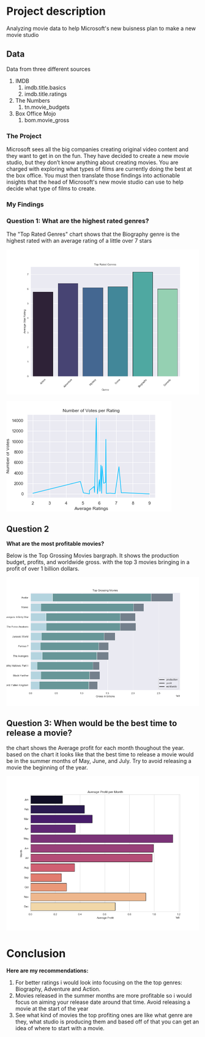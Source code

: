 # Project description

Analyzing movie data to help Microsoft's new buisness plan to make a new movie studio

## Data

Data from three different sources

1. IMDB
    1. imdb.title.basics
    2. imdb.title.ratings
2. The Numbers
    1. tn.movie_budgets
3. Box Office Mojo
    1. bom.movie_gross

### The Project

Microsoft sees all the big companies creating original video content and they want to get in on the fun. They have decided to create a new movie studio, but they don’t know anything about creating movies. You are charged with exploring what types of films are currently doing the best at the box office. You must then translate those findings into actionable insights that the head of Microsoft's new movie studio can use to help decide what type of films to create.

### My Findings

### Question 1:  What are the highest rated genres?
    

The "Top Rated Genres" chart shows that the Biography genre is the highest rated
with an average rating of a little over 7 stars

![top_rated_genres](Images/Q1_top_genre.png)

![top_number_votes](Images/votes_linechart.png)

## Question 2  

 **What are the most profitable movies?**

Below is the Top Grossing Movies bargraph.  It shows the production budget, profits, and worldwide gross.
with the top 3 movies bringing in a profit of over 1 billion dollars.

![top_movies](Images/top_movies.png)

## Question 3:  When would be the best time to release a movie? 

the chart shows the Average profit for each month thoughout the year.
based on the chart it looks like that the best time to release a movie would
be in the summer months of May, June, and July.  Try to avoid releasing a movie 
the beginning of the year.

![Best_time_to_release](Images/q3release.png)

# Conclusion 

**Here are my recommendations:**

1. For better ratings i would look into focusing on the the top genres: Biography, Adventure
and Action.
2. Movies released in the summer months are more profitable so i would focus on aiming your release date
around that time.  Avoid releasing a movie at the start of the year
3. See what kind of movies the top profiting ones are like what genre are they, what studio is producing them 
and based off of that you can get an idea of where to start with a movie.


```python

```
